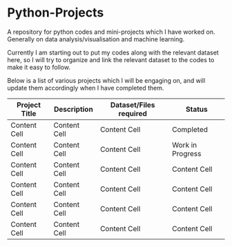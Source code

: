 # Python-Projects
A repository for python codes and mini-projects which I have worked on. Generally on data analysis/visualisation and machine learning.

Currently I am starting out to put my codes along with the relevant dataset here, so I will try to organize and link the relevant dataset to the codes to make it easy to follow.

Below is a list of various projects which I will be engaging on, and will update them accordingly when I have completed them.

| Project Title  | Description | Dataset/Files required |Status|
| ------------- | ------------- | ------------- | ------------- |
| Content Cell  | Content Cell  | Content Cell  | Completed |
| Content Cell  | Content Cell  | Content Cell  | Work in Progress |
| Content Cell  | Content Cell  | Content Cell  | Content Cell |
| Content Cell  | Content Cell  | Content Cell  | Content Cell |
| Content Cell  | Content Cell  | Content Cell  | Content Cell |
| Content Cell  | Content Cell  | Content Cell  | Content Cell |
